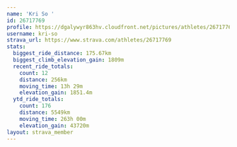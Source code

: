 ```yaml
---
name: 'Kri So '
id: 26717769
profile: https://dgalywyr863hv.cloudfront.net/pictures/athletes/26717769/7761026/14/large.jpg
username: kri-so
strava_url: https://www.strava.com/athletes/26717769
stats:
  biggest_ride_distance: 175.67km
  biggest_climb_elevation_gain: 1809m
  recent_ride_totals:
    count: 12
    distance: 256km
    moving_time: 13h 29m
    elevation_gain: 1851.4m
  ytd_ride_totals:
    count: 176
    distance: 5549km
    moving_time: 263h 00m
    elevation_gain: 43720m
layout: strava_member
--- 
```

